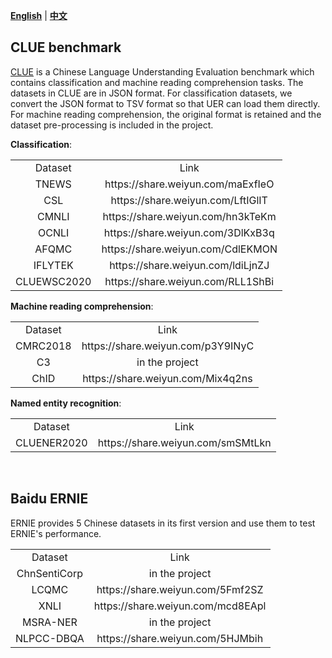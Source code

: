 [**English**](https://github.com/dbiir/UER-py/wiki/Datasets) | [**中文**](https://github.com/dbiir/UER-py/wiki/下游任务数据集)
## CLUE benchmark
[CLUE](https://www.cluebenchmarks.com/) is a Chinese Language Understanding Evaluation benchmark which contains classification and machine reading comprehension tasks. The datasets in CLUE are in JSON format. For classification datasets, we convert the JSON format to TSV format so that UER can load them directly. For machine reading comprehension, the original format is retained and the dataset pre-processing is included in the project.

__Classification__:
<table>
<tr align="center"><td> Dataset <td> Link
<tr align="center"><td> TNEWS <td> https://share.weiyun.com/maExfIeO
<tr align="center"><td> CSL <td> https://share.weiyun.com/LftIGlIT
<tr align="center"><td> CMNLI <td> https://share.weiyun.com/hn3kTeKm
<tr align="center"><td> OCNLI <td> https://share.weiyun.com/3DlKxB3q
<tr align="center"><td> AFQMC <td> https://share.weiyun.com/CdlEKMON
<tr align="center"><td> IFLYTEK <td> https://share.weiyun.com/ldiLjnZJ
<tr align="center"><td> CLUEWSC2020 <td> https://share.weiyun.com/RLL1ShBi
</table>

__Machine reading comprehension__:
<table>
<tr align="center"><td> Dataset <td> Link
<tr align="center"><td> CMRC2018 <td> https://share.weiyun.com/p3Y9INyC
<tr align="center"><td> C3 <td> in the project
<tr align="center"><td> ChID <td> https://share.weiyun.com/Mix4q2ns
</table>

__Named entity recognition__:
<table>
<tr align="center"><td> Dataset <td> Link
<tr align="center"><td> CLUENER2020 <td> https://share.weiyun.com/smSMtLkn
</table>

<br/>

## Baidu ERNIE
ERNIE provides 5 Chinese datasets in its first version and use them to test ERNIE's performance.

<table>
<tr align="center"><td> Dataset <td> Link 
<tr align="center"><td> ChnSentiCorp <td> in the project
<tr align="center"><td> LCQMC <td> https://share.weiyun.com/5Fmf2SZ
<tr align="center"><td> XNLI <td> https://share.weiyun.com/mcd8EApl
<tr align="center"><td> MSRA-NER <td> in the project
<tr align="center"><td> NLPCC-DBQA <td> https://share.weiyun.com/5HJMbih
</table>

